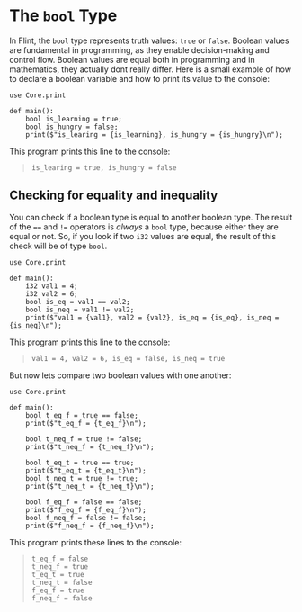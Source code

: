 # The `bool` Type

In Flint, the `bool` type represents truth values: `true` or `false`. Boolean values are fundamental in programming, as they enable decision-making and control flow. Boolean values are equal both in programming and in mathematics, they actually dont really differ. Here is a small example of how to declare a boolean variable and how to print its value to the console:

```ft
use Core.print

def main():
    bool is_learning = true;
    bool is_hungry = false;
    print($"is_learing = {is_learning}, is_hungry = {is_hungry}\n");
```

This program prints this line to the console:

> ```
> is_learing = true, is_hungry = false
> ```

## Checking for equality and inequality

You can check if a boolean type is equal to another boolean type. The result of the `==` and `!=` operators is _always_ a `bool` type, because either they are equal or not. So, if you look if two `i32` values are equal, the result of this check will be of type `bool`.

```ft
use Core.print

def main():
    i32 val1 = 4;
    i32 val2 = 6;
    bool is_eq = val1 == val2;
    bool is_neq = val1 != val2;
    print($"val1 = {val1}, val2 = {val2}, is_eq = {is_eq}, is_neq = {is_neq}\n");
```

This program prints this line to the console:

> ```
> val1 = 4, val2 = 6, is_eq = false, is_neq = true
> ```

But now lets compare two boolean values with one another:

```ft
use Core.print

def main():
    bool t_eq_f = true == false;
    print($"t_eq_f = {t_eq_f}\n");

    bool t_neq_f = true != false;
    print($"t_neq_f = {t_neq_f}\n");

    bool t_eq_t = true == true;
    print($"t_eq_t = {t_eq_t}\n");
    bool t_neq_t = true != true;
    print($"t_neq_t = {t_neq_t}\n");

    bool f_eq_f = false == false;
    print($"f_eq_f = {f_eq_f}\n");
    bool f_neq_f = false != false;
    print($"f_neq_f = {f_neq_f}\n");
```

This program prints these lines to the console:

> ```
> t_eq_f = false
> t_neq_f = true
> t_eq_t = true
> t_neq_t = false
> f_eq_f = true
> f_neq_f = false
> ```
